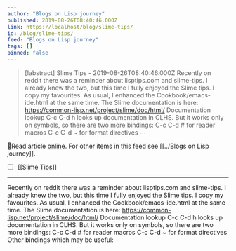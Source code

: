```yaml
---
author: "Blogs on Lisp journey"
published: 2019-08-26T08:40:46.000Z
link: https://localhost/blog/slime-tips/
id: /blog/slime-tips/
feed: "Blogs on Lisp journey"
tags: []
pinned: false
---
```

> [!abstract] Slime Tips - 2019-08-26T08:40:46.000Z
> Recently on reddit there was a reminder about lisptips.com and slime-tips. I already knew the two, but this time I fully enjoyed the Slime tips. I copy my favourites. As usual, I enhanced the Cookbook/emacs-ide.html at the same time. The Slime documentation is here: https://common-lisp.net/project/slime/doc/html/ Documentation lookup C-c C-d h looks up documentation in CLHS. But it works only on symbols, so there are two more bindings: C-c C-d # for reader macros C-c C-d ~ for format directives ⋯

🔗Read article [online](https://localhost/blog/slime-tips/). For other items in this feed see [[../Blogs on Lisp journey]].

- [ ] [[Slime Tips]]
- - -
Recently on reddit there was a reminder about lisptips.com and slime-tips. I already knew the two, but this time I fully enjoyed the Slime tips. I copy my favourites. As usual, I enhanced the Cookbook/emacs-ide.html at the same time. The Slime documentation is here: https://common-lisp.net/project/slime/doc/html/ Documentation lookup C-c C-d h looks up documentation in CLHS. But it works only on symbols, so there are two more bindings: C-c C-d # for reader macros C-c C-d ~ for format directives Other bindings which may be useful:
